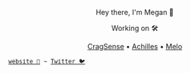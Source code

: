 <p align="center">Hey there, I'm Megan 👋</p>

<p align="center">Working on 🛠️</p>
<p align="center">
  <a href="https://www.cragsense.com">CragSense</a> •
  <a href="https://www.achilles.run">Achilles</a> •
  <a href="https://www.melo-app.org">Melo</a>
</p>

<sub><samp><a href="https://www.megancooper.com/">website 🍠</a> ~ <a href="https://twitter.com/codeyams">Twitter 🐦</a></samp></sub>

